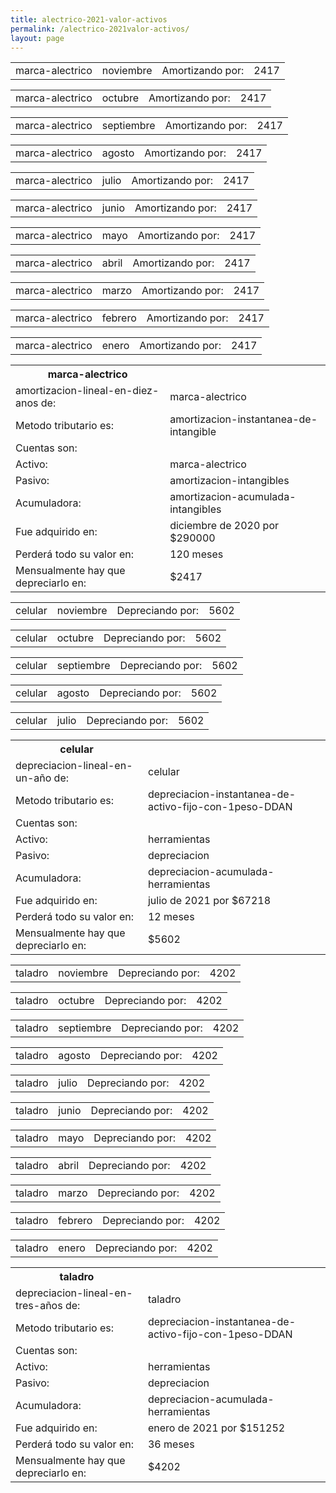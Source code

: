 ```yaml
--- 
title: alectrico-2021-valor-activos
permalink: /alectrico-2021valor-activos/ 
layout: page
--- 
```

<table><tbody>
<tr><td> marca-alectrico</td> <td>noviembre</td><td> Amortizando por: </td> <td>2417</td></tr>
</tbody></table>
<table><tbody>
<tr><td> marca-alectrico</td> <td>octubre</td><td> Amortizando por: </td> <td>2417</td></tr>
</tbody></table>
<table><tbody>
<tr><td> marca-alectrico</td> <td>septiembre</td><td> Amortizando por: </td> <td>2417</td></tr>
</tbody></table>
<table><tbody>
<tr><td> marca-alectrico</td> <td>agosto</td><td> Amortizando por: </td> <td>2417</td></tr>
</tbody></table>
<table><tbody>
<tr><td> marca-alectrico</td> <td>julio</td><td> Amortizando por: </td> <td>2417</td></tr>
</tbody></table>
<table><tbody>
<tr><td> marca-alectrico</td> <td>junio</td><td> Amortizando por: </td> <td>2417</td></tr>
</tbody></table>
<table><tbody>
<tr><td> marca-alectrico</td> <td>mayo</td><td> Amortizando por: </td> <td>2417</td></tr>
</tbody></table>
<table><tbody>
<tr><td> marca-alectrico</td> <td>abril</td><td> Amortizando por: </td> <td>2417</td></tr>
</tbody></table>
<table><tbody>
<tr><td> marca-alectrico</td> <td>marzo</td><td> Amortizando por: </td> <td>2417</td></tr>
</tbody></table>
<table><tbody>
<tr><td> marca-alectrico</td> <td>febrero</td><td> Amortizando por: </td> <td>2417</td></tr>
</tbody></table>
<table><tbody>
<tr><td> marca-alectrico</td> <td>enero</td><td> Amortizando por: </td> <td>2417</td></tr>
</tbody></table>
<table> <tbody>
<tr><th>marca-alectrico</th></tr>
<tr><td>amortizacion-lineal-en-diez-anos de: </td><td> marca-alectrico </td> </tr> 
<tr><td> Metodo tributario es: </td><td> amortizacion-instantanea-de-intangible</td></tr>
<tr><td> Cuentas son:  </td></tr>
<tr><td>  Activo: </td><td> marca-alectrico</td></tr>
<tr><td>  Pasivo: </td><td>  amortizacion-intangibles</td></tr>
<tr><td> Acumuladora:</td><td>  amortizacion-acumulada-intangibles</td></tr>
<tr><td> Fue adquirido en: </td> <td> diciembre de 2020 por $290000</td></tr>
<tr><td> Perderá todo su valor en: </td><td> 120 meses </td></tr> 
<tr><td> Mensualmente hay que depreciarlo en: </td><td> $2417</td></tr>
</tbody></table> 
<table><tbody>
<tr><td> celular</td> <td>noviembre</td><td> Depreciando por: </td> <td>5602</td></tr>
</tbody></table>
<table><tbody>
<tr><td> celular</td> <td>octubre</td><td> Depreciando por: </td> <td>5602</td></tr>
</tbody></table>
<table><tbody>
<tr><td> celular</td> <td>septiembre</td><td> Depreciando por: </td> <td>5602</td></tr>
</tbody></table>
<table><tbody>
<tr><td> celular</td> <td>agosto</td><td> Depreciando por: </td> <td>5602</td></tr>
</tbody></table>
<table><tbody>
<tr><td> celular</td> <td>julio</td><td> Depreciando por: </td> <td>5602</td></tr>
</tbody></table>
<table> <tbody>
<tr><th>celular</th></tr>
<tr><td>depreciacion-lineal-en-un-año de: </td><td> celular </td> </tr> 
<tr><td> Metodo tributario es: </td><td> depreciacion-instantanea-de-activo-fijo-con-1peso-DDAN</td></tr>
<tr><td> Cuentas son:  </td></tr>
<tr><td>  Activo: </td><td> herramientas</td></tr>
<tr><td>  Pasivo: </td><td>  depreciacion</td></tr>
<tr><td> Acumuladora:</td><td>  depreciacion-acumulada-herramientas</td></tr>
<tr><td> Fue adquirido en: </td> <td> julio de 2021 por $67218</td></tr>
<tr><td> Perderá todo su valor en: </td><td> 12 meses </td></tr> 
<tr><td> Mensualmente hay que depreciarlo en: </td><td> $5602</td></tr>
</tbody></table> 
<table><tbody>
<tr><td> taladro</td> <td>noviembre</td><td> Depreciando por: </td> <td>4202</td></tr>
</tbody></table>
<table><tbody>
<tr><td> taladro</td> <td>octubre</td><td> Depreciando por: </td> <td>4202</td></tr>
</tbody></table>
<table><tbody>
<tr><td> taladro</td> <td>septiembre</td><td> Depreciando por: </td> <td>4202</td></tr>
</tbody></table>
<table><tbody>
<tr><td> taladro</td> <td>agosto</td><td> Depreciando por: </td> <td>4202</td></tr>
</tbody></table>
<table><tbody>
<tr><td> taladro</td> <td>julio</td><td> Depreciando por: </td> <td>4202</td></tr>
</tbody></table>
<table><tbody>
<tr><td> taladro</td> <td>junio</td><td> Depreciando por: </td> <td>4202</td></tr>
</tbody></table>
<table><tbody>
<tr><td> taladro</td> <td>mayo</td><td> Depreciando por: </td> <td>4202</td></tr>
</tbody></table>
<table><tbody>
<tr><td> taladro</td> <td>abril</td><td> Depreciando por: </td> <td>4202</td></tr>
</tbody></table>
<table><tbody>
<tr><td> taladro</td> <td>marzo</td><td> Depreciando por: </td> <td>4202</td></tr>
</tbody></table>
<table><tbody>
<tr><td> taladro</td> <td>febrero</td><td> Depreciando por: </td> <td>4202</td></tr>
</tbody></table>
<table><tbody>
<tr><td> taladro</td> <td>enero</td><td> Depreciando por: </td> <td>4202</td></tr>
</tbody></table>
<table> <tbody>
<tr><th>taladro</th></tr>
<tr><td>depreciacion-lineal-en-tres-años de: </td><td> taladro </td> </tr> 
<tr><td> Metodo tributario es: </td><td> depreciacion-instantanea-de-activo-fijo-con-1peso-DDAN</td></tr>
<tr><td> Cuentas son:  </td></tr>
<tr><td>  Activo: </td><td> herramientas</td></tr>
<tr><td>  Pasivo: </td><td>  depreciacion</td></tr>
<tr><td> Acumuladora:</td><td>  depreciacion-acumulada-herramientas</td></tr>
<tr><td> Fue adquirido en: </td> <td> enero de 2021 por $151252</td></tr>
<tr><td> Perderá todo su valor en: </td><td> 36 meses </td></tr> 
<tr><td> Mensualmente hay que depreciarlo en: </td><td> $4202</td></tr>
</tbody></table> 
